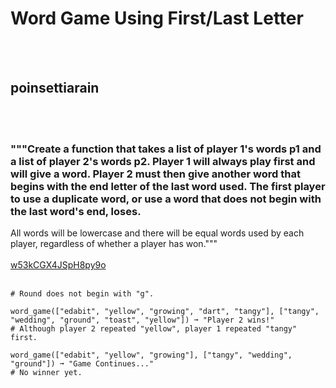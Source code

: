# Word Game Using First/Last Letter
<br><br>
## poinsettiarain
<br><br>
### """Create a function that takes a list of player 1's words p1 and a list of player 2's words p2. Player 1 will always play first and will give a word. Player 2 must then give another word that begins with the end letter of the last word used. The first player to use a duplicate word, or use a word that does not begin with the last word's end, loses.
All words will be lowercase and there will be equal words used by each player, regardless of whether a player has won."""
<br><br>
[w53kCGX4JSpH8py9o](https://edabit.com/challenge/w53kCGX4JSpH8py9o)
<br><br>
```word_game(["edabit", "yellow", "growing"], ["tangy", "wedding", "round"]) ➞ "Player 1 wins!"
# Round does not begin with "g".

word_game(["edabit", "yellow", "growing", "dart", "tangy"], ["tangy", "wedding", "ground", "toast", "yellow"]) ➞ "Player 2 wins!"
# Although player 2 repeated "yellow", player 1 repeated "tangy" first.

word_game(["edabit", "yellow", "growing"], ["tangy", "wedding", "ground"]) ➞ "Game Continues..."
# No winner yet.
```

<br><br>
